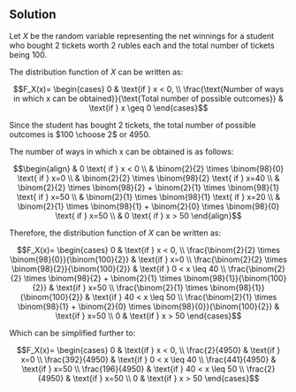 

## Solution
Let $X$ be the random variable representing the net winnings for a student who bought 2 tickets worth 2 rubles each and the total number of tickets being 100.

The distribution function of $X$ can be written as:

$$F_X(x)=
\begin{cases}
  0 & \text{if } x < 0, \\
  \frac{\text{Number of ways in which x can be obtained}}{\text{Total number of possible outcomes}} & \text{if } x \geq 0
\end{cases}$$

Since the student has bought 2 tickets, the total number of possible outcomes is $100 \choose 2$ or 4950. 

The number of ways in which x can be obtained is as follows:

$$\begin{align}
  & 0 \text{ if } x < 0 \\ 
  & \binom{2}{2} \times \binom{98}{0} \text{ if } x=0 \\
  & \binom{2}{2} \times \binom{98}{2} \text{ if } x=40 \\
  & \binom{2}{2} \times \binom{98}{2} + \binom{2}{1} \times \binom{98}{1} \text{ if } x=50 \\
  & \binom{2}{1} \times \binom{98}{1} \text{ if } x=20 \\
  & \binom{2}{1} \times \binom{98}{1} + \binom{2}{0} \times \binom{98}{0} \text{ if } x=50 \\
  & 0 \text{ if } x > 50 
\end{align}$$

Therefore, the distribution function of $X$ can be written as:

$$F_X(x)=
\begin{cases}
  0 & \text{if } x < 0, \\
  \frac{\binom{2}{2} \times \binom{98}{0}}{\binom{100}{2}} & \text{if } x=0 \\
  \frac{\binom{2}{2} \times \binom{98}{2}}{\binom{100}{2}} & \text{if } 0 < x \leq 40 \\
  \frac{\binom{2}{2} \times \binom{98}{2} + \binom{2}{1} \times \binom{98}{1}}{\binom{100}{2}} & \text{if } x=50 \\
  \frac{\binom{2}{1} \times \binom{98}{1}}{\binom{100}{2}} & \text{if } 40 < x \leq 50 \\
  \frac{\binom{2}{1} \times \binom{98}{1} + \binom{2}{0} \times \binom{98}{0}}{\binom{100}{2}} & \text{if } x=50 \\
  0 & \text{if } x > 50 
\end{cases}$$

Which can be simplified further to:

$$F_X(x)=
\begin{cases}
  0 & \text{if } x < 0, \\
  \frac{2}{4950} & \text{if } x=0 \\
  \frac{392}{4950} & \text{if } 0 < x \leq 40 \\
  \frac{441}{4950} & \text{if } x=50 \\
  \frac{196}{4950} & \text{if } 40 < x \leq 50 \\
  \frac{2}{4950} & \text{if } x=50 \\
  0 & \text{if } x > 50 
\end{cases}$$